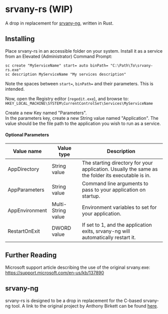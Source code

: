 # srvany-rs (WIP)
A drop in replacement for [srvany-ng](https://github.com/birkett/srvany-ng), written in Rust.

## Installing
Place srvany-rs in an accessible folder on your system.
Install it as a service from an Elevated (Administrator) Command Prompt:
```winbatch
sc create "MyServiceName" start= auto binPath= "C:\Path\To\srvany-rs.exe"
sc description MyServiceName "My services description"
```
Note the spaces between `start=`, `binPath=` and their parameters. This is intended.

Now, open the Registry editor (`regedit.exe`), and browse to:
`HKEY_LOCAL_MACHINE\SYSTEM\CurrentControlSet\Services\MyServiceName`

Create a new Key named "Parameters".  
In the parameters key, create a new String value named "Application". The value should be the file path to the application you wish to run as a service.

#### Optional Parameters
| Value name     | Value type         | Description                                                                                       |
|----------------|--------------------|---------------------------------------------------------------------------------------------------|
| AppDirectory   | String value       | The starting directory for your application. Usually the same as the folder its executable is in. |
| AppParameters  | String value       | Command line arguments to pass to your application on startup.                                    |
| AppEnvironment | Multi-String value | Environment variables to set for your application.                                                |
| RestartOnExit  | DWORD value        | If set to 1, and the application exits, srvany-ng will automatically restart it.                  |

## Further Reading
Microsoft support article describing the use of the original srvany.exe: https://support.microsoft.com/en-us/kb/137890

## srvany-ng
srvany-rs is designed to be a drop in replacement for the C-based srvany-ng tool. A link to the original project by Anthony Birkett can be found [here](https://github.com/birkett/srvany-ng).